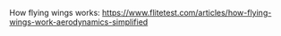 How flying wings works:
https://www.flitetest.com/articles/how-flying-wings-work-aerodynamics-simplified
